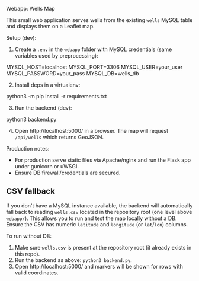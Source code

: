 Webapp: Wells Map

This small web application serves wells from the existing `wells` MySQL table and displays them on a Leaflet map.

Setup (dev):

1. Create a `.env` in the `webapp` folder with MySQL credentials (same variables used by preprocessing):

MYSQL_HOST=localhost
MYSQL_PORT=3306
MYSQL_USER=your_user
MYSQL_PASSWORD=your_pass
MYSQL_DB=wells_db

2. Install deps in a virtualenv:

python3 -m pip install -r requirements.txt

3. Run the backend (dev):

python3 backend.py

4. Open http://localhost:5000/ in a browser. The map will request `/api/wells` which returns GeoJSON.

Production notes:
- For production serve static files via Apache/nginx and run the Flask app under gunicorn or uWSGI.
- Ensure DB firewall/credentials are secured.

CSV fallback
-----------
If you don't have a MySQL instance available, the backend will automatically fall back to reading `wells.csv` located in the repository root (one level above `webapp/`). This allows you to run and test the map locally without a DB. Ensure the CSV has numeric `latitude` and `longitude` (or `lat`/`lon`) columns.

To run without DB:

1. Make sure `wells.csv` is present at the repository root (it already exists in this repo).
2. Run the backend as above: `python3 backend.py`.
3. Open http://localhost:5000/ and markers will be shown for rows with valid coordinates.



